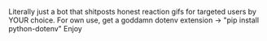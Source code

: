 Literally just a bot that shitposts honest reaction gifs for targeted users by YOUR choice.
For own use, get a goddamn dotenv extension -> "pip install python-dotenv"
Enjoy
